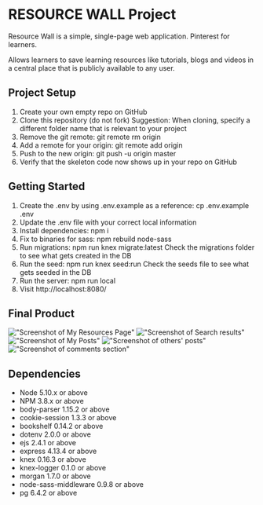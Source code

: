 # RESOURCE WALL Project

Resource Wall is a simple, single-page web application. Pinterest for learners.

Allows learners to save learning resources like tutorials, blogs and videos in a central place that is publicly available to any user.

## Project Setup

1. Create your own empty repo on GitHub
2. Clone this repository (do not fork)
Suggestion: When cloning, specify a different folder name that is relevant to your project
3. Remove the git remote: git remote rm origin
4. Add a remote for your origin: git remote add origin <your github repo URL>
5. Push to the new origin: git push -u origin master
6. Verify that the skeleton code now shows up in your repo on GitHub

## Getting Started
1. Create the .env by using .env.example as a reference: cp .env.example .env
2. Update the .env file with your correct local information
3. Install dependencies: npm i
4. Fix to binaries for sass: npm rebuild node-sass
5. Run migrations: npm run knex migrate:latest
   Check the migrations folder to see what gets created in the DB
6. Run the seed: npm run knex seed:run
   Check the seeds file to see what gets seeded in the DB
7. Run the server: npm run local
8. Visit http://localhost:8080/

## Final Product 

!["Screenshot of My Resources Page"](https://github.com/xwang1000/learning-hub/blob/frontend/docs/ResourceWall-MyResources.png?raw=true)
!["Screenshot of Search results"](https://github.com/xwang1000/learning-hub/blob/frontend/docs/ResourceWall-search.png?raw=true)
!["Screenshot of My Posts"](https://github.com/xwang1000/learning-hub/blob/frontend/docs/ResourceWall-myposts.png?raw=true)
!["Screenshot of others' posts"](https://github.com/xwang1000/learning-hub/blob/frontend/docs/ResourceWall-othersposts.png?raw=true)
!["Screenshot of comments section"](https://github.com/xwang1000/learning-hub/blob/frontend/docs/Resourcewall-comments.png?raw=true)



## Dependencies 
- Node 5.10.x or above
- NPM 3.8.x or above
- body-parser 1.15.2 or above
- cookie-session 1.3.3 or above
- bookshelf 0.14.2 or above
- dotenv 2.0.0 or above
- ejs 2.4.1 or above
- express 4.13.4 or above
- knex 0.16.3 or above
- knex-logger 0.1.0 or above
- morgan 1.7.0 or above
- node-sass-middleware 0.9.8 or above
- pg 6.4.2 or above
